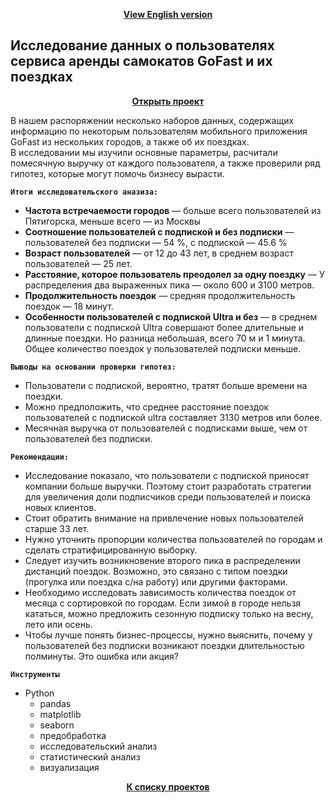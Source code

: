 <p align="center"><a href="https://github.com/lily-pogodina/Data-Analyst-Portfolio-En/tree/main/Scooter_Rental_Service_en"><b>View English version</b></a></p>

## Исследование данных о пользователях сервиса аренды самокатов GoFast и их поездках
<p align="center"><a href="https://github.com/lily-pogodina/Data-Analyst-Portfolio-Ru/blob/main/Scooter_Rental_Service_ru/Scooter_rental_service_users_and_their_trips_study_ru.ipynb"><b>Открыть проект</b></a></p>

В нашем распоряжении несколько наборов данных, содержащих информацию по некоторым пользователям мобильного приложения GoFast из нескольких городов, а также об их поездках.\
В исследовании мы изучили основные параметры, расчитали помесячную выручку от каждого пользователя, а также проверили ряд гипотез, которые могут помочь бизнесу вырасти.

**`Итоги исследовательского аназиза:`**

* **Частота встречаемости городов** — больше всего пользователей из Пятигорска, меньше всего — из Москвы
* **Соотношение пользователей с подпиской и без подписки** — пользователей без подписки — 54 %, с подпиской — 45.6 %
* **Возраст пользователей** — от 12 до 43 лет, в среднем возраст пользователей — 25 лет.
* **Расстояние, которое пользователь преодолел за одну поездку** — У распределения два выраженных пика — около 600 и 3100 метров.
* **Продолжительность поездок** — средняя продолжительность поездок — 18 минут.
* **Особенности пользователей с подпиской Ultra и без** — в среднем пользователи с подпиской Ultra совершают более длительные и длинные поездки. Но разница небольшая, всего 70 м и 1 минута. Общее количество поездок у пользователей подписки меньше.


**`Выводы на основании проверки гипотез:`**

* Пользователи с подпиской, вероятно, тратят больше времени на поездки.
* Можно предположить, что среднее расстояние поездок пользователей с подпиской ultra составляет 3130 метров или более.
* Месячная выручка от пользователей с подписками выше, чем от пользователей без подписки.

**`Рекомендации:`**

* Исследование показало, что пользователи с подпиской приносят компании больше выручки. Поэтому стоит разработать стратегии для увеличения доли подписчиков среди пользователей и поиска новых клиентов.
* Стоит обратить внимание на привлечение новых пользователей старше 33 лет.
* Нужно уточнить пропорции количества пользователей по городам и сделать стратифицированную выборку.
* Следует изучить возникновение второго пика в распределении дистанций поездок. Возможно, это связано с типом поездки (прогулка или поездка с/на работу) или другими факторами.
* Необходимо исследовать зависимость количества поездок от месяца с сортировкой по городам. Если зимой в городе нельзя кататься, можно предложить сезонную подписку только на весну, лето или осень.
* Чтобы лучше понять бизнес-процессы, нужно выяснить, почему у пользователей без подписки возникают поездки длительностью полминуты. Это ошибка или акция?

**`Инструменты`**

* Python
  * pandas
  * matplotlib 
  * seaborn
  * предобработка
  * исследовательский анализ
  * статистический анализ
  * визуализация


<p align="center"><a href="https://github.com/lily-pogodina/Data-Analyst-Portfolio-Ru"><b>К списку проектов</b></a></p>
